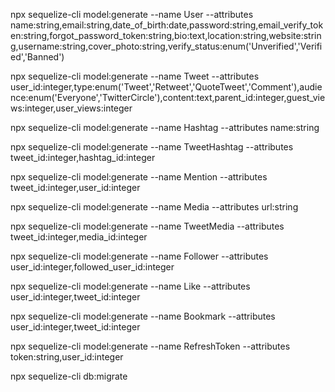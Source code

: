 <!-- user -->
npx sequelize-cli model:generate --name User --attributes name:string,email:string,date_of_birth:date,password:string,email_verify_token:string,forgot_password_token:string,bio:text,location:string,website:string,username:string,cover_photo:string,verify_status:enum('Unverified','Verified','Banned')

<!-- tweets -->
npx sequelize-cli model:generate --name Tweet --attributes user_id:integer,type:enum('Tweet','Retweet','QuoteTweet','Comment'),audience:enum('Everyone','TwitterCircle'),content:text,parent_id:integer,guest_views:integer,user_views:integer

<!-- hashtags -->
npx sequelize-cli model:generate --name Hashtag --attributes name:string

<!-- tweet_hashtags -->
npx sequelize-cli model:generate --name TweetHashtag --attributes tweet_id:integer,hashtag_id:integer

<!-- mentions -->
npx sequelize-cli model:generate --name Mention --attributes tweet_id:integer,user_id:integer

<!-- media -->
npx sequelize-cli model:generate --name Media --attributes url:string

<!-- tweet_media  -->
npx sequelize-cli model:generate --name TweetMedia --attributes tweet_id:integer,media_id:integer

<!-- followers  -->
npx sequelize-cli model:generate --name Follower --attributes user_id:integer,followed_user_id:integer

<!-- likes  -->
npx sequelize-cli model:generate --name Like --attributes user_id:integer,tweet_id:integer

<!-- bookmarks  -->
npx sequelize-cli model:generate --name Bookmark --attributes user_id:integer,tweet_id:integer

<!-- refresh_tokens  -->
npx sequelize-cli model:generate --name RefreshToken --attributes token:string,user_id:integer

<!-- migrate -->
npx sequelize-cli db:migrate







